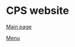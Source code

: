 # CPS website

[Main page](https://alexlep1n.github.io/cps/)

[Menu](https://alexlep1n.github.io/cps/menu)
